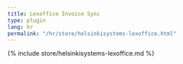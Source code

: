 ```yaml
---
title: Lexoffice Invoice Sync
type: plugin
lang: hr
permalink: "/hr/store/helsinkisystems-lexoffice.html"
---
```


{% include store/helsinkisystems-lexoffice.md %}
